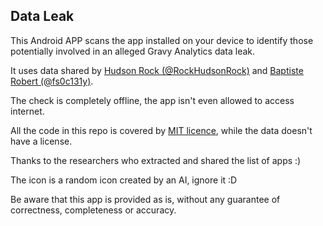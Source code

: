 ## Data Leak

This Android APP scans the app installed on your device to identify those potentially involved in an alleged Gravy Analytics data leak.

It uses data shared by [Hudson Rock (@RockHudsonRock)](https://x.com/RockHudsonRock/status/1876970787351007724) and [Baptiste Robert (@fs0c131y)](https://x.com/fs0c131y/status/1876985446930043048).

The check is completely offline, the app isn't even allowed to access internet.

All the code in this repo is covered by [MIT licence](LICENSE), while the data doesn't have a license.

Thanks to the researchers who extracted and shared the list of apps :)

The icon is a random icon created by an AI, ignore it \:D

Be aware that this app is provided as is, without any guarantee of correctness, completeness or accuracy.
